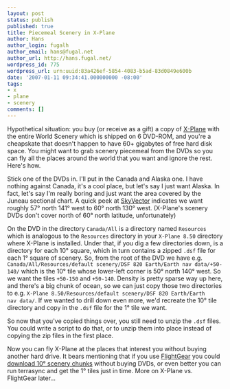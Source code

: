 ```yaml
---
layout: post
status: publish
published: true
title: Piecemeal Scenery in X-Plane
author: Hans
author_login: fugalh
author_email: hans@fugal.net
author_url: http://hans.fugal.net/
wordpress_id: 775
wordpress_url: urn:uuid:83a426ef-5854-4083-b5ad-83d0849e600b
date: '2007-01-11 09:34:41.000000000 -08:00'
tags:
- x
- plane
- scenery
comments: []
---
```

<p>Hypothetical situation: you buy (or receive as a gift) a copy of <a href="http://x-plane.com">X-Plane</a> with the entire World Scenery which is shipped on 6 DVD-ROM, and you're a cheapskate that doesn't happen to have 60+ gigabytes of free hard disk space. You might want to grab scenery piecemeal from the DVDs so you can fly all the places around the world that you want and ignore the rest. Here's how.</p>

<p>Stick one of the DVDs in. I'll put in the Canada and Alaska one. I have nothing against Canada, it's a cool place, but let's say I just want Alaska. In fact, let's say I'm really boring and just want the area covered by the Juneau sectional chart. A quick peek at <a href="http://skyvector.com">SkyVector</a> indicates we want roughly 57&deg; north 141&deg; west to 60&deg; north 130&deg; west. (X-Plane's scenery DVDs don't cover north of 60&deg; north latitude, unfortunately)</p>

<p>On the DVD in the directory <code>Canada/All</code> is a directory named <code>Resources</code> which
is analogous to the <code>Resources</code> directory in your <code>X-Plane 8.50</code> directory
where X-Plane is installed. Under that, if you dig a few directories down, is a
directory for each 10&deg; square, which in turn contains a zipped <code>.dsf</code> file
for each 1&deg; square of scenery. So, from the root of the DVD we have e.g.
<code>Canada/All/Resources/default scenery/DSF 820 Earth/Earth nav data/+50-140/</code>
which is the 10&deg; tile whose lower-left corner is 50&deg; north 140&deg;
west. So we want the tiles <code>+50-150</code> and <code>+50-140</code>. Density is pretty sparse
way up here, and there's a big chunk of ocean, so we can just copy those two
directories to e.g. <code>X-Plane 8.50/Resources/default scenery/DSF 820 Earth/Earth
nav data/</code>. If we wanted to drill down even more, we'd recreate the 10&deg;
tile directory and copy in the <code>.dsf</code> file for the 1&deg; tile we want. </p>

<p>So now that you've copied things over, you still need to unzip the <code>.dsf</code>
files. You could write a script to do that, or to unzip them into place instead
of copying the zip files in the first place.</p>

<p>Now you can fly X-Plane at the places that interest you without buying another hard drive. It bears mentioning that if you use <a href="http://flightgear.org/">FlightGear</a> you could <a href="http://flightgear.org/Downloads/scenery.html">download 10&deg; scenery chunks</a> without buying DVDs, or even better you can run terrasync and get the 1&deg; tiles just in time. More on X-Plane vs. FlightGear later...</p>
